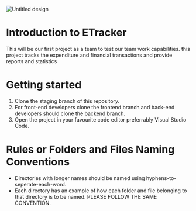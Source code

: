 
![Untitled design](https://github.com/user-attachments/assets/6d28e882-ee82-4e30-830c-d536c2cc8a6f)

# Introduction to ETracker
This will be our first project as a team to test our team work capabilities. this project tracks the expenditure and financial transactions and provide reports and statistics
# Getting started
1. Clone the staging branch of this repository.
2. For front-end developers clone the frontend branch and back-end developers should clone the backend branch.
3. Open the project in your favourite code editor preferrably Visual Studio Code.
# Rules or Folders and Files Naming Conventions
- Directories with longer names should be named using hyphens-to-seperate-each-word.
- Each directory has an example of how each folder and file belonging to that directory is to be named. PLEASE FOLLOW THE SAME CONVENTION.
